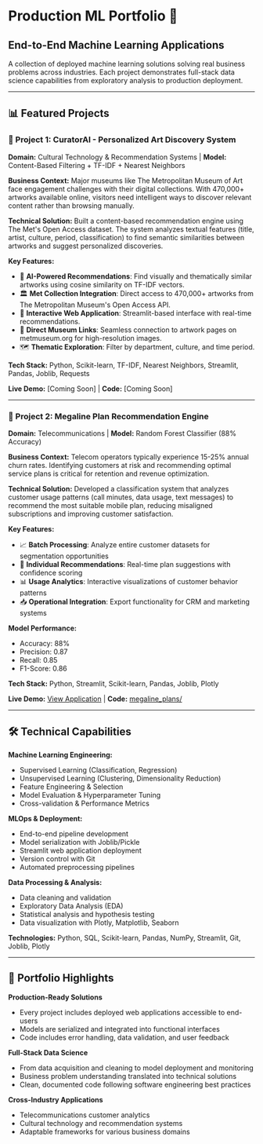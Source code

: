 # Production ML Portfolio 🚀

## End-to-End Machine Learning Applications

A collection of deployed machine learning solutions solving real business problems across industries. Each project demonstrates full-stack data science capabilities from exploratory analysis to production deployment.

---

## 📊 Featured Projects

### 🎨 Project 1: CuratorAI - Personalized Art Discovery System
**Domain:** Cultural Technology & Recommendation Systems | **Model:** Content-Based Filtering + TF-IDF + Nearest Neighbors

**Business Context:** Major museums like The Metropolitan Museum of Art face engagement challenges with their digital collections. With 470,000+ artworks available online, visitors need intelligent ways to discover relevant content rather than browsing manually.

**Technical Solution:** Built a content-based recommendation engine using The Met's Open Access dataset. The system analyzes textual features (title, artist, culture, period, classification) to find semantic similarities between artworks and suggest personalized discoveries.

**Key Features:**
* 🎯 **AI-Powered Recommendations**: Find visually and thematically similar artworks using cosine similarity on TF-IDF vectors.
* 🏛️ **Met Collection Integration**: Direct access to 470,000+ artworks from The Metropolitan Museum's Open Access API.
* 📱 **Interactive Web Application**: Streamlit-based interface with real-time recommendations.
* 🔗 **Direct Museum Links**: Seamless connection to artwork pages on metmuseum.org for high-resolution images.
* 🗺️ **Thematic Exploration**: Filter by department, culture, and time period.

**Tech Stack:** Python, Scikit-learn, TF-IDF, Nearest Neighbors, Streamlit, Pandas, Joblib, Requests

**Live Demo:** [Coming Soon] | **Code:** [Coming Soon]

---

### 📱 Project 2: Megaline Plan Recommendation Engine
**Domain:** Telecommunications | **Model:** Random Forest Classifier (88% Accuracy)

**Business Context:** Telecom operators typically experience 15-25% annual churn rates. Identifying customers at risk and recommending optimal service plans is critical for retention and revenue optimization.

**Technical Solution:** Developed a classification system that analyzes customer usage patterns (call minutes, data usage, text messages) to recommend the most suitable mobile plan, reducing misaligned subscriptions and improving customer satisfaction.

**Key Features:**
* 📈 **Batch Processing**: Analyze entire customer datasets for segmentation opportunities
* 👤 **Individual Recommendations**: Real-time plan suggestions with confidence scoring
* 📊 **Usage Analytics**: Interactive visualizations of customer behavior patterns
* 📥 **Operational Integration**: Export functionality for CRM and marketing systems

**Model Performance:**
* Accuracy: 88%
* Precision: 0.87
* Recall: 0.85
* F1-Score: 0.86

**Tech Stack:** Python, Streamlit, Scikit-learn, Pandas, Joblib, Plotly

**Live Demo:** [View Application](https://megalineapppy-tsf.streamlit.app/) | **Code:** [megaline_plans/](https://github.com/RosellaAM/Production-ML-Showcase/blob/main/megaline_plans/megaline_app.py)

---

## 🛠️ Technical Capabilities

**Machine Learning Engineering:**
* Supervised Learning (Classification, Regression)
* Unsupervised Learning (Clustering, Dimensionality Reduction)
* Feature Engineering & Selection
* Model Evaluation & Hyperparameter Tuning
* Cross-validation & Performance Metrics

**MLOps & Deployment:**
* End-to-end pipeline development
* Model serialization with Joblib/Pickle
* Streamlit web application deployment
* Version control with Git
* Automated preprocessing pipelines

**Data Processing & Analysis:**
* Data cleaning and validation
* Exploratory Data Analysis (EDA)
* Statistical analysis and hypothesis testing
* Data visualization with Plotly, Matplotlib, Seaborn

**Technologies:** Python, SQL, Scikit-learn, Pandas, NumPy, Streamlit, Git, Joblib, Plotly

---

## 🎯 Portfolio Highlights

**Production-Ready Solutions**
- Every project includes deployed web applications accessible to end-users
- Models are serialized and integrated into functional interfaces
- Code includes error handling, data validation, and user feedback

**Full-Stack Data Science**
- From data acquisition and cleaning to model deployment and monitoring
- Business problem understanding translated into technical solutions
- Clean, documented code following software engineering best practices

**Cross-Industry Applications**
- Telecommunications customer analytics
- Cultural technology and recommendation systems
- Adaptable frameworks for various business domains